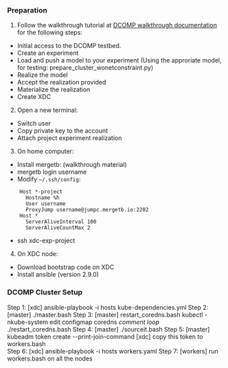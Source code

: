 ### Preparation

1. Follow the walkthrough tutorial at [DCOMP walkthrough documentation](https://www.mergetb.org/gui/walkthrough/) for the following steps:
- Initial access to the DCOMP testbed.
- Create an experiment
- Load and push a model to your experiment (Using the approriate model, for testing: prepare_cluster_wonetconstraint.py)
- Realize the model
- Accept the realization provided
- Materialize the realization
- Create XDC
2. Open a new terminal:
- Switch user
- Copy private key to the account
- Attach project experiment realization
3. On home computer:
- Install mergetb: (walkthrough material)
- mergetb login username
- Modify ``~/.ssh/config``:

```
	Host *-project
	  Hostname %h
	  User username
	  ProxyJump username@jumpc.mergetb.io:2202
	Host *
	  ServerAliveInterval 100
	  ServerAliveCountMax 2
```
- ssh xdc-exp-project

4. On XDC node:
- Download bootstrap code on XDC
- Install ansible (version 2.9.0)

### DCOMP Cluster Setup

Step 1: [xdc] ansible-playbook -i hosts kube-dependencies.yml
Step 2: [master] ./master.bash
Step 3: [master] restart_coredns.bash
	kubectl -nkube-system edit configmap coredns *comment loop*
	./restart_coredns.bash
Step 4: [master] ./sourceit.bash
Step 5: [master] kubeadm token create --print-join-command
	    [xdc] copy this token to workers.bash	
Step 6: [xdc] ansible-playbook -i hosts workers.yaml
Step 7: [workers] run workers.bash on all the nodes




